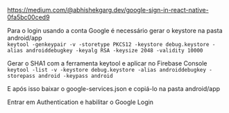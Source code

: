 https://medium.com/@abhishekgarg.dev/google-sign-in-react-native-0fa5bc00ced9

Para o login usando a conta Google é necessário gerar o keystore na pasta android/app  
`keytool -genkeypair -v -storetype PKCS12 -keystore debug.keystore -alias androiddebugkey -keyalg RSA -keysize 2048 -validity 10000`

Gerar o SHA1 com a ferramenta keytool e aplicar no Firebase Console  
`keytool -list -v -keystore debug.keystore -alias androiddebugkey -storepass android -keypass android`

E após isso baixar o google-services.json e copiá-lo na pasta android/app

Entrar em Authentication e habilitar o Google Login

